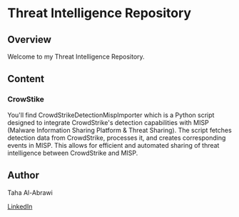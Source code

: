 # Threat Intelligence Repository

## Overview
Welcome to my Threat Intelligence Repository. 

## Content
### CrowStike
You'll find CrowdStrikeDetectionMispImporter which is a Python script designed to integrate CrowdStrike's detection capabilities with MISP (Malware Information Sharing Platform & Threat Sharing). The script fetches detection data from CrowdStrike, processes it, and creates corresponding events in MISP. This allows for efficient and automated sharing of threat intelligence between CrowdStrike and MISP.

## Author
Taha Al-Abrawi

[LinkedIn](www.linkedin.com/in/taha-al-abrawi-791029215)

